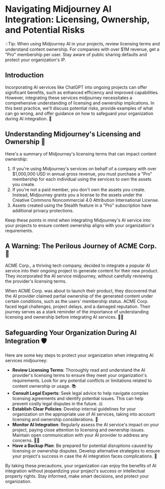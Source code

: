# Navigating Midjourney AI Integration: Licensing, Ownership, and Potential Risks

💡Tip: When using Midjourney AI in your projects, review licensing terms and understand content ownership. For companies with over $1M revenue, get a "Pro" membership per user. Stay aware of public sharing defaults and protect your organization's IP.

## Introduction

Incorporating AI services like ChatGPT into ongoing projects can offer significant benefits, such as enhanced efficiency and improved capabilities. However, integrating these services midjourney necessitates a comprehensive understanding of licensing and ownership implications. In this best practice, we'll discuss potential risks, provide examples of what can go wrong, and offer guidance on how to safeguard your organization during AI integration. 🚀

## Understanding Midjourney's Licensing and Ownership 📃

Here's a summary of Midjourney's licensing terms that can impact content ownership:

1. If you're using Midjourney's services on behalf of a company with over $1,000,000 USD in annual gross revenue, you must purchase a "Pro" membership for each individual using the services to own the assets you create.
2. If you're not a paid member, you don't own the assets you create. Instead, Midjourney grants you a license to the assets under the Creative Commons Noncommercial 4.0 Attribution International License.
3. Assets created using the Stealth feature in a "Pro" subscription have additional privacy protections.

Keep these points in mind when integrating Midjourney's AI service into your projects to ensure content ownership aligns with your organization's requirements.

## A Warning: The Perilous Journey of ACME Corp. 📖

ACME Corp., a thriving tech company, decided to integrate a popular AI service into their ongoing project to generate content for their new product. They incorporated the AI service midjourney, without carefully reviewing the provider's licensing terms.

When ACME Corp. was about to launch their product, they discovered that the AI provider claimed partial ownership of the generated content under certain conditions, such as the users' membership status. ACME Corp. faced legal challenges, project delays, and a damaged reputation. Their journey serves as a stark reminder of the importance of understanding licensing and ownership before integrating AI services. 👮‍♂️

## Safeguarding Your Organization During AI Integration 🛡️

Here are some key steps to protect your organization when integrating AI services midjourney:

- **Review Licensing Terms**: Thoroughly read and understand the AI provider's licensing terms to ensure they meet your organization's requirements. Look for any potential conflicts or limitations related to content ownership or usage. 📚
- **Consult Legal Experts**: Seek legal advice to help navigate complex licensing agreements and identify potential issues. This can help prevent costly legal disputes in the future. ⚖️
- **Establish Clear Policies**: Develop internal guidelines for your organization on the appropriate use of AI services, taking into account licensing and ownership considerations. 📃
- **Monitor AI Integration**: Regularly assess the AI service's impact on your project, paying close attention to licensing and ownership issues. Maintain open communication with your AI provider to address any concerns. 🕵️‍♀️
- **Have a Backup Plan**: Be prepared for potential disruptions caused by licensing or ownership disputes. Develop alternative strategies to ensure your project's success in case the AI integration faces complications. 🚧

By taking these precautions, your organization can enjoy the benefits of AI integration without jeopardizing your project's success or intellectual property rights. Stay informed, make smart decisions, and protect your organization.
